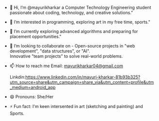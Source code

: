 - 👋 Hi, I’m @mayurikharkar a Computer Technology Engineering student passionate about coding, technology, and creative solutions."
- 👀 I’m interested in programming, exploring art in my free time, sports." 
- 🌱 I’m currently exploring advanced algorithms and preparing for placement opportunities."
- 💞️ I’m looking to collaborate on - Open-source projects in "web development", "data structures", or "AI".  
              Innovative "team projects" to solve real-world problems.  

- 📫 How to reach me   Email: mayurikharkar04@gmail.com
 
  Linkdin:https://www.linkedin.com/in/mayuri-kharkar-81b93b325?utm_source=share&utm_campaign=share_via&utm_content=profile&utm_medium=android_app
- 😄 Pronouns: She/Her
- ⚡ Fun fact: I'm keen intersented in art (sketching and painting) and Sports.

<!---
mayurikharkar/mayurikharkar is a ✨ special ✨ repository because its `README.md` (this file) appears on your GitHub profile.
You can click the Preview link to take a look at your changes.
--->
